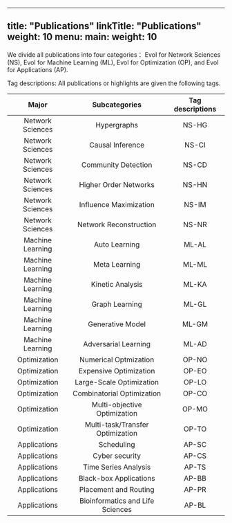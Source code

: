 
---
title: "Publications"
linkTitle: "Publications"
weight: 10
menu:
  main:
    weight: 10
---

We divide all publications into four categories： EvoI for Network Sciences (NS), EvoI for Machine Learning (ML), EvoI for Optimization (OP), and EvoI for Applications (AP).

Tag descriptions: All publications or highlights are given the following tags.

| Major      | Subcategories |  Tag descriptions     |
| :----:       |    :----:   |         :----: |
| Network Sciences      |    Hypergraphs    | NS-HG  |
| Network Sciences      |    Causal Inference    |  NS-CI |
| Network Sciences      |    Community Detection    |  NS-CD |
| Network Sciences      |    Higher Order Networks    |  NS-HN |
| Network Sciences      |   Influence Maximization      |  NS-IM |
| Network Sciences      |    Network Reconstruction    | NS-NR  |
| Machine Learning   |    Auto Learning     |    ML-AL  |
| Machine Learning   |    Meta Learning     |   ML-ML   |
| Machine Learning   |  Kinetic Analysis       |  ML-KA    |
| Machine Learning   |    Graph Learning     |   ML-GL   |
| Machine Learning   |   Generative Model      |  ML-GM    |
| Machine Learning   |     Adversarial Learning    |   ML-AD   |
| Optimization   |    Numerical Optmization     |   OP-NO   |
| Optimization   |    Expensive Optimization      |   OP-EO   |
| Optimization   |    Large-Scale Optimization     |   OP-LO   |
| Optimization   |   Combinatorial Optimization      |   OP-CO   |
| Optimization   |   Multi-objective Optimization      |   OP-MO   |
| Optimization   |    Multi-task/Transfer Optimization     |    OP-TO  |
| Applications   |    Scheduling     |   AP-SC   |
| Applications   |   Cyber security      |   AP-CS   |
| Applications   |   Time Series Analysis      |   AP-TS   |
| Applications   |    Black-box Applications      |   AP-BB   |
| Applications   |  Placement and Routing       |   AP-PR   |
| Applications   |   Bioinformatics and Life Sciences      |   AP-BL   |